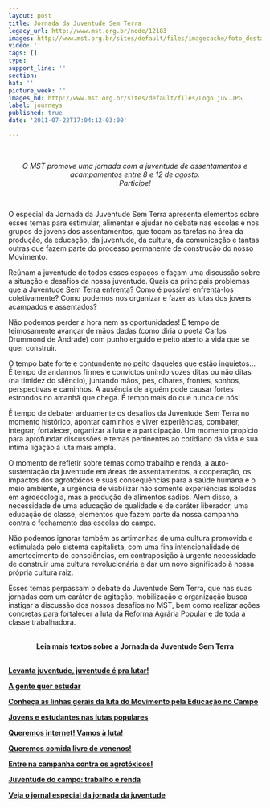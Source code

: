 ```yaml
---
layout: post
title: Jornada da Juventude Sem Terra
legacy_url: http://www.mst.org.br/node/12183
images: http://www.mst.org.br/sites/default/files/imagecache/foto_destaque/Logo juv.JPG
video: ''
tags: []
type: 
support_line: ''
section: 
hat: ''
picture_week: ''
images_hd: http://www.mst.org.br/sites/default/files/Logo juv.JPG
label: journeys
published: true
date: '2011-07-22T17:04:12-03:00'

---
```

<p>&nbsp;</p><p style="text-align: center;"><em>O&nbsp;MST&nbsp;promove uma jornada com a juventude de assentamentos e acampamentos entre 8 e 12 de agosto. <br>Participe! </em></p><p>&nbsp;</p><p>O&nbsp;especial da Jornada da Juventude Sem  Terra apresenta elementos  sobre esses temas para estimular, alimentar e  ajudar no debate nas  escolas e nos grupos de jovens dos assentamentos,  que tocam as tarefas  na área da produção, da educação, da juventude,  da cultura, da  comunicação e tantas outras que fazem parte do processo  permanente de  construção do nosso Movimento.</p><p>Reúnam a juventude  de todos esses  espaços e façam uma discussão sobre a situação e  desafios da nossa  juventude. Quais os principais problemas que a  Juventude Sem Terra  enfrenta? Como é possível enfrentá-los  coletivamente? Como podemos nos  organizar e fazer as lutas dos jovens  acampados e assentados?</p><p>Não  podemos perder a hora nem as  oportunidades! É tempo de teimosamente  avançar de mãos dadas (como  diria o poeta Carlos Drummond de Andrade)  com punho erguido e peito  aberto à vida que se quer construir.</p><p>O tempo bate forte e contundente no peito daqueles que estão  inquietos... É tempo de andarmos firmes e convictos unindo vozes ditas  ou não ditas (na timidez do silêncio), juntando mãos, pés, olhares,  frontes, sonhos, perspectivas e caminhos. A ausência de alguém pode  causar fortes estrondos no amanhã que chega. É tempo mais do que nunca  de nós!</p><p>É tempo de debater arduamente os desafios da Juventude Sem  Terra no momento histórico, apontar caminhos e viver experiências,  combater, integrar, fortalecer, organizar a luta e a participação. Um  momento propício para aprofundar discussões e temas pertinentes ao  cotidiano da vida e sua íntima ligação à luta mais ampla.</p><p>O  momento de refletir sobre temas como trabalho e renda, a  auto-sustentação da juventude em áreas de assentamentos, a cooperação,  os impactos dos agrotóxicos e suas consequências para a saúde humana e o  meio ambiente, a urgência de viabilizar não somente experiências  isoladas em agroecologia, mas a produção de alimentos sadios. Além  disso, a necessidade de uma educação de qualidade e de caráter  liberador, uma educação de classe, elementos que fazem parte da nossa  campanha contra o fechamento das escolas do campo.</p><p>Não podemos  ignorar também as artimanhas de uma cultura promovida e estimulada pelo  sistema capitalista, com uma fina intencionalidade de amortecimento de  consciências, em contraposição à urgente necessidade de construir uma  cultura revolucionária e dar um novo significado à nossa própria cultura  raiz.</p><p>Esses temas perpassam o debate da Juventude Sem Terra, que  nas suas jornadas com um caráter de agitação, mobilização e organização  busca instigar a discussão dos nossos desafios no MST, bem como realizar  ações concretas para fortalecer a luta da Reforma Agrária Popular e de  toda a classe trabalhadora.</p><p style="text-align: center;"><strong><br>Leia mais textos sobre a&nbsp;Jornada da Juventude Sem Terra<br><br></strong></p><p><a href="http://www.mst.org.br/jornada-juventude-sem-terra-2011/Levanta-juventude-juventude-e-pra-lutar" target="_self"><strong>Levanta juventude, juventude é pra lutar! </strong></a></p><p><a href="http://www.mst.org.br/A-gente-quer-estudar" target="_blank"><strong>A gente quer estudar</strong></a></p><p><a target="_blank" href="http://www.mst.org.br/Conheca-as-linhas-gerais-da-luta-do-Movimento-pela-Educacao-do-Campo"><strong>Conheça as linhas gerais da luta do Movimento pela Educação no Campo</strong></a></p><p><a target="_blank" href="http://www.mst.org.br/Jovens-e-estudantes-nas-lutas-populares"><strong>Jovens e estudantes nas lutas populares</strong></a></p><p><a target="_blank" href="http://www.mst.org.br/Queremos-internet-Vamos-a-uta"><strong>Queremos internet! Vamos à luta!</strong></a></p><p><a href="http://www.mst.org.br/Queremos-comida-livre-de-venenos" target="_blank"><strong>Queremos comida livre de venenos!</strong></a></p><p><a href="http://www.mst.org.br/Entre-na-campanha-contra-os-agrotoxicos"><strong>Entre na campanha contra os agrotóxicos!</strong></a></p><p><a target="_blank" href="http://www.mst.org.br/Juventude-do-campo-trabalho-e-renda"><strong>Juventude do campo: trabalho e renda</strong></a></p><p><a target="_self" href="http://www.mst.org.br/jornada-juventude-sem-terra-2011/Veja-jornal-especial-da-jornada-da-juventude"><strong>Veja o jornal especial da jornada da juventude </strong></a></p><p>&nbsp;</p><p>&nbsp;</p><p>&nbsp;</p><p>&nbsp;</p>
